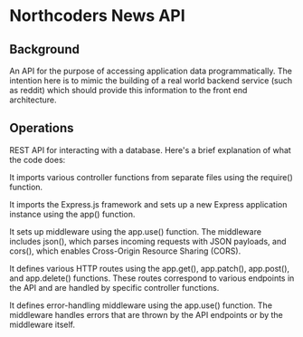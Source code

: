 # Northcoders News API

## Background

An API for the purpose of accessing application data programmatically. The intention here is to mimic the building of a real world backend service (such as reddit) which should provide this information to the front end architecture.

## Operations 

REST API for interacting with a database. Here's a brief explanation of what the code does:

It imports various controller functions from separate files using the require() function.

It imports the Express.js framework and sets up a new Express application instance using the app() function.

It sets up middleware using the app.use() function. The middleware includes json(), which parses incoming requests with JSON payloads, and cors(), which enables Cross-Origin Resource Sharing (CORS).

It defines various HTTP routes using the app.get(), app.patch(), app.post(), and app.delete() functions. These routes correspond to various endpoints in the API and are handled by specific controller functions.

It defines error-handling middleware using the app.use() function. The middleware handles errors that are thrown by the API endpoints or by the middleware itself.





